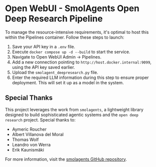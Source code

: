 # Open WebUI - SmolAgents Open Deep Research Pipeline

To manage the resource-intensive requirements, it's optimal to host this within the Pipelines container. Follow these steps to launch:

1. Save your API key in a `.env` file.
2. Execute `docker compose up -d --build` to start the service.
3. Navigate to Open WebUI Admin -> Pipelines.
4. Add a new connection pointing to `http://host.docker.internal:9099`, using the API key saved earlier.
5. Upload the `smolagent_deepresearch.py` file. 
6. Enter the required LLM information during this step to ensure proper deployment. This will set it up as a model in the system.

## Special Thanks

This project leverages the work from `smolagents`, a lightweight library designed to build sophisticated agentic systems and the `open deep research` project. Special thanks to:

- Aymeric Roucher
- Albert Villanova del Moral
- Thomas Wolf
- Leandro von Werra
- Erik Kaunismäki

For more information, visit the [smolagents GitHub repository](https://github.com/huggingface/smolagents).
